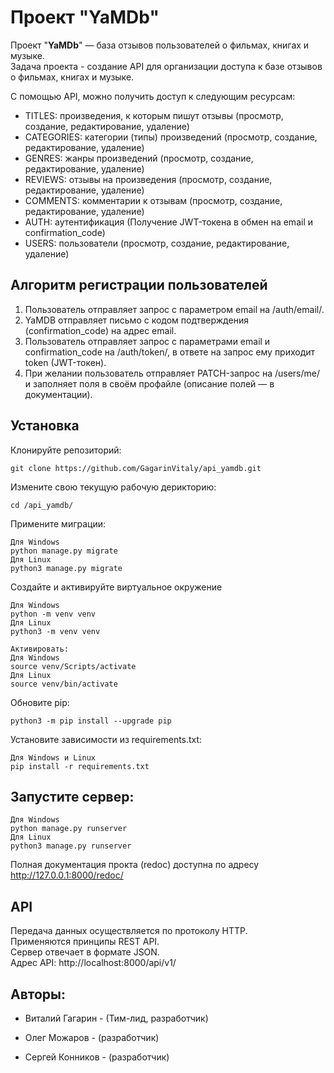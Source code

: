 # Проект "YaMDb"
Проект "**YaMDb**" — база отзывов пользователей о фильмах, книгах и музыке.  
Задача проекта - создание API для организации доступа к базе отзывов о фильмах, книгах и музыке.  

С помощью API, можно получить доступ к следующим ресурсам:
* TITLES: произведения, к которым пишут отзывы (просмотр, создание, редактирование, удаление)
* CATEGORIES: категории (типы) произведений (просмотр, создание, редактирование, удаление)
* GENRES: жанры произведений (просмотр, создание, редактирование, удаление)
* REVIEWS: отзывы на произведения (просмотр, создание, редактирование, удаление)
* COMMENTS: комментарии к отзывам (просмотр, создание, редактирование, удаление)
* AUTH: аутентификация (Получение JWT-токена в обмен на email и confirmation_code)
* USERS: пользователи (просмотр, создание, редактирование, удаление)

## Алгоритм регистрации пользователей  
1. Пользователь отправляет запрос с параметром email на /auth/email/.  
2. YaMDB отправляет письмо с кодом подтверждения (confirmation_code) на адрес email.  
3. Пользователь отправляет запрос с параметрами email и confirmation_code на /auth/token/, в ответе на запрос ему приходит token (JWT-токен).  
4. При желании пользователь отправляет PATCH-запрос на /users/me/ и заполняет поля в своём профайле (описание полей — в документации).  

## Установка
Клонируйте репозиторий:
```
git clone https://github.com/GagarinVitaly/api_yamdb.git
```

Измените свою текущую рабочую дерикторию:
```
cd /api_yamdb/
```

Примените миграции:

```
Для Windows
python manage.py migrate
Для Linux
python3 manage.py migrate
```

Создайте и активируйте виртуальное окружение

```
Для Windows
python -m venv venv
Для Linux
python3 -m venv venv
```

```
Активировать:
Для Windows
source venv/Scripts/activate
Для Linux
source venv/bin/activate
```

Обновите pip:
```
python3 -m pip install --upgrade pip
```

Установите зависимости из requirements.txt:

```
Для Windows и Linux
pip install -r requirements.txt
```

## Запустите сервер:

```
Для Windows
python manage.py runserver
Для Linux
python3 manage.py runserver
```
Полная документация прокта (redoc) доступна по адресу http://127.0.0.1:8000/redoc/

## API
Передача данных осуществляется по протоколу HTTP.  
Применяются принципы REST API.  
Сервер отвечает в формате JSON.  
Адрес API: http://localhost:8000/api/v1/  


## Авторы:
- Виталий Гагарин - (Тим-лид, разработчик) 

- Олег Можаров - (разработчик)

- Сергей Конников -  (разработчик)
